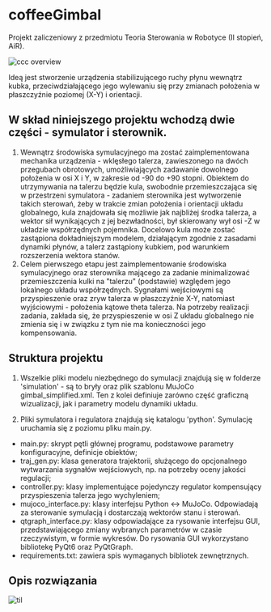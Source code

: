 # coffeeGimbal
Projekt zaliczeniowy z przedmiotu Teoria Sterowania w Robotyce (II stopień, AiR).

![ccc overview](https://github.com/user-attachments/assets/990dcdd5-9990-4b04-be5f-73600949209d)

Ideą jest stworzenie urządzenia stabilizującego ruchy płynu wewnątrz kubka, przeciwdziałającego jego wylewaniu się przy zmianach położenia w płaszczyźnie poziomej (X-Y) i orientacji.

## W skład niniejszego projektu wchodzą dwie części - symulator i sterownik.

1. Wewnątrz środowiska symulacyjnego ma zostać zaimplementowana mechanika urządzenia - wklęsłego talerza, zawieszonego na dwóch przegubach obrotowych, umożliwiających zadawanie dowolnego położenia w osi X i Y, w zakresie od -90 do +90 stopni. Obiektem do utrzymywania na talerzu będzie kula, swobodnie przemieszczająca się w przestrzeni symulatora - zadaniem sterownika jest wytworzenie takich sterowań, żeby w trakcie zmian położenia i orientacji układu globalnego, kula znajdowała się możliwie jak najbliżej środka talerza, a wektor sił wynikających z jej bezwładności, był skierowany wył osi -Z w układzie współrzędnych pojemnika. Docelowo kula może zostać zastąpiona dokładniejszym modelem, działającym zgodnie z zasadami dynamiki płynów, a talerz zastąpiony kubkiem, pod warunkiem rozszerzenia wektora stanów. 
2. Celem pierwszego etapu jest zaimplementowanie środowiska symulacyjnego oraz sterownika mającego za zadanie minimalizować przemieszczenia kulki na "talerzu" (podstawie) względem jego lokalnego układu współrzędnych. Sygnałami wejściowymi są przyspieszenie oraz zryw talerza w płaszczyźnie X-Y, natomiast wyjściowymi - położenia kątowe theta talerza. Na potrzeby realizacji zadania, zakłada się, że przyspieszenie w osi Z układu globalnego nie zmienia się i w związku z tym nie ma konieczności jego kompensowania.

## Struktura projektu

1. Wszelkie pliki modelu niezbędnego do symulacji znajdują się w folderze 'simulation' - są to bryły oraz plik szablonu MuJoCo gimbal_simplified.xml. Ten z kolei definiuje zarówno część graficzną wizualizacji, jak i parametry modelu dynamiki układu.

2. Pliki symulatora i regulatora znajdują się katalogu 'python'. Symulację uruchamia się z poziomu pliku main.py.
- main.py: skrypt pętli głównej programu, podstawowe parametry konfiguracyjne, definicje obiektów;
- traj_gen.py: klasa generatora trajektorii, służącego do opcjonalnego wytwarzania sygnałów wejściowych, np. na potrzeby oceny jakości regulacji;
- controller.py: klasy implementujące pojedynczy regulator kompensujący przyspieszenia talerza jego wychyleniem;
- mujoco_interface.py: klasy interfejsu Python <-> MuJoCo. Odpowiadają za sterowanie symulacją i dostarczają wektorów stanu i sterowań.
- qtgraph_interface.py: klasy odpowiadające za rysowanie interfejsu GUI, przedstawiającego zmiany wybranych parametrów w czasie rzeczywistym, w formie wykresów. Do rysowania GUI wykorzystano bibliotekę PyQt6 oraz PyQtGraph.
- requirements.txt: zawiera spis wymaganych bibliotek zewnętrznych. 


## Opis rozwiązania

![til](https://github.com/Firleyinc/coffeeGimbal/blob/main/gimball.gif)
